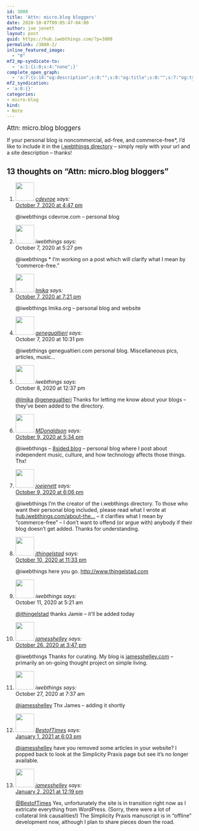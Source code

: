 ```yaml
---
id: 3808
title: 'Attn: micro.blog bloggers'
date: 2020-10-07T09:05:47-04:00
author: joe jenett
layout: post
guid: https://hub.iwebthings.com/?p=3808
permalink: /3808-2/
inline_featured_image:
  - "0"
mf2_mp-syndicate-to:
  - 'a:1:{i:0;s:4:"none";}'
complete_open_graph:
  - 'a:7:{s:14:"og:description";s:0:"";s:8:"og:title";s:0:"";s:7:"og:type";s:0:"";s:12:"twitter:card";s:7:"summary";s:15:"twitter:creator";s:0:"";s:19:"twitter:description";s:0:"";s:8:"og:image";s:0:"";}'
mf2_syndication:
- 'a:0:{}'
categories:
- micro-blog
kind:
- Note
---
```

<big>Attn: micro.blog bloggers</big>

If your personal blog is noncommercial, ad-free, and commerce-free*, I&#8217;d like to include it in the [i.webthings directory](https://directory.joejenett.com/) &#8211; simply reply with your url and a site description &#8211; thanks!

<h2 id="comments-title">13 thoughts on “Attn: micro.blog bloggers”		</h2>


<ol class="commentlist">
<li class="comment even thread-even depth-1 u-comment h-cite h-entry p-comment" id="li-comment-548">
<article id="comment-548" class="comment " itemprop="comment" itemscope="" itemtype="http://schema.org/Comment">
<footer>
<address class="comment-author p-author author vcard hcard h-card" itemprop="creator" itemscope="" itemtype="http://schema.org/Person">
<img alt="" src="https://micro.blog/cdevroe/avatar.jpg" srcset="https://micro.blog/cdevroe/avatar.jpg 2x" class="avatar avatar-50 photo avatar-default local-avatar u-photo" itemprop="image" loading="lazy" width="50" height="50">				<cite class="fn p-name" itemprop="name"><a href="https://micro.blog/cdevroe" rel="external nofollow ugc" class="u-url url">cdevroe</a></cite> <span class="says">says:</span>					</address>
<!-- .comment-author .vcard -->

<div class="comment-meta commentmetadata">
<a href="https://micro.blog/cdevroe/10376724"><time class="updated published dt-updated dt-published" datetime="2020-10-07T16:47:58-04:00" itemprop="datePublished dateModified dateCreated">
October 7, 2020 at 4:47 pm						</time></a>
			</div>
<!-- .comment-meta .commentmetadata -->
</footer>

<div class="comment-content e-content p-summary p-name" itemprop="text name description">
<p><a title="micro.blog/iwebthings no longer exists" rel="nofollow ugc">@iwebthings</a> cdevroe.com – personal blog</p>
</div>

<div class="reply">
	</div>
<!-- .reply -->
</article><!-- #comment-## -->
</li>
<!-- #comment-## -->
<li class="comment odd alt thread-odd thread-alt depth-1 u-comment h-cite h-entry p-comment" id="li-comment-549">
<article id="comment-549" class="comment " itemprop="comment" itemscope="" itemtype="http://schema.org/Comment">
<footer>
<address class="comment-author p-author author vcard hcard h-card" itemprop="creator" itemscope="" itemtype="http://schema.org/Person">
<img alt="" src="https://secure.gravatar.com/avatar/0bf0445b4e4b39f830b186b7e23195a1?s=50&amp;d=identicon&amp;r=pg" class="avatar avatar-50 photo avatar-default local-avatar u-photo" itemprop="image" loading="lazy" width="50" height="50">				<cite class="fn p-name" itemprop="name"><a title="micro.blog/iwebthings no longer exists" rel="external nofollow ugc" class="u-url url">iwebthings</a></cite> <span class="says">says:</span>					</address>
<!-- .comment-author .vcard -->

<div class="comment-meta commentmetadata">
<a title="micro.blog/iwebthings no longer exists"><time class="updated published dt-updated dt-published" datetime="2020-10-07T17:27:32-04:00" itemprop="datePublished dateModified dateCreated">
October 7, 2020 at 5:27 pm						</time></a>
			</div>
<!-- .comment-meta .commentmetadata -->
</footer>

<div class="comment-content e-content p-summary p-name" itemprop="text name description">
<p><a title="micro.blog/iwebthings no longer exists" rel="nofollow ugc">@iwebthings</a> * I’m working on a post which will clarify what I mean by “commerce-free.”</p>
</div>

<div class="reply">
	</div>
<!-- .reply -->
</article><!-- #comment-## -->
</li>
<!-- #comment-## -->
<li class="comment even thread-even depth-1 u-comment h-cite h-entry p-comment" id="li-comment-550">
<article id="comment-550" class="comment " itemprop="comment" itemscope="" itemtype="http://schema.org/Comment">
<footer>
<address class="comment-author p-author author vcard hcard h-card" itemprop="creator" itemscope="" itemtype="http://schema.org/Person">
<img alt="" src="https://micro.blog/lmika/avatar.jpg" srcset="https://micro.blog/lmika/avatar.jpg 2x" class="avatar avatar-50 photo avatar-default local-avatar u-photo" itemprop="image" loading="lazy" width="50" height="50">				<cite class="fn p-name" itemprop="name"><a href="https://micro.blog/lmika" rel="external nofollow ugc" class="u-url url">lmika</a></cite> <span class="says">says:</span>					</address>
<!-- .comment-author .vcard -->

<div class="comment-meta commentmetadata">
<a href="https://micro.blog/lmika/10377118"><time class="updated published dt-updated dt-published" datetime="2020-10-07T19:21:14-04:00" itemprop="datePublished dateModified dateCreated">
October 7, 2020 at 7:21 pm						</time></a>
			</div>
<!-- .comment-meta .commentmetadata -->
</footer>

<div class="comment-content e-content p-summary p-name" itemprop="text name description">
<p><a title="micro.blog/iwebthings no longer exists" rel="nofollow ugc">@iwebthings</a> lmika.org – personal blog and website</p>
</div>

<div class="reply">
	</div>
<!-- .reply -->
</article><!-- #comment-## -->
</li>
<!-- #comment-## -->
<li class="comment odd alt thread-odd thread-alt depth-1 u-comment h-cite h-entry p-comment" id="li-comment-552">
<article id="comment-552" class="comment " itemprop="comment" itemscope="" itemtype="http://schema.org/Comment">
<footer>
<address class="comment-author p-author author vcard hcard h-card" itemprop="creator" itemscope="" itemtype="http://schema.org/Person">
<img alt="" src="https://www.gravatar.com/avatar/b8239ea5bc7b33b679e24f97f21ee4f0?s=96&amp;d=https%3A%2F%2Fmicro.blog%2Fimages%2Fblank_avatar.png" srcset="https://www.gravatar.com/avatar/b8239ea5bc7b33b679e24f97f21ee4f0?s=96&amp;d=https%3A%2F%2Fmicro.blog%2Fimages%2Fblank_avatar.png 2x" class="avatar avatar-50 photo avatar-default local-avatar u-photo" itemprop="image" loading="lazy" width="50" height="50">				<cite class="fn p-name" itemprop="name"><a href="https://micro.blog/genegualtieri" rel="external nofollow ugc" class="u-url url">genegualtieri</a></cite> <span class="says">says:</span>					</address>
<!-- .comment-author .vcard -->

<div class="comment-meta commentmetadata">
<ahref="https://micro.blog/genegualtieri"><time class="updated published dt-updated dt-published" datetime="2020-10-07T22:31:57-04:00" itemprop="datePublished dateModified dateCreated">
October 7, 2020 at 10:31 pm						</time></a>
			</div>
<!-- .comment-meta .commentmetadata -->
</footer>

<div class="comment-content e-content p-summary p-name" itemprop="text name description">
<p><a title="micro.blog/iwebthings no longer exists" rel="nofollow ugc">@iwebthings</a> genegualtieri.com personal blog. Miscellaneous pics, articles, music…</p>
</div>

<div class="reply">
	</div>
<!-- .reply -->
</article><!-- #comment-## -->
</li>
<!-- #comment-## -->
<li class="comment even thread-even depth-1 u-comment h-cite h-entry p-comment" id="li-comment-555">
<article id="comment-555" class="comment " itemprop="comment" itemscope="" itemtype="http://schema.org/Comment">
<footer>
<address class="comment-author p-author author vcard hcard h-card" itemprop="creator" itemscope="" itemtype="http://schema.org/Person">
<img alt="" src="https://secure.gravatar.com/avatar/0bf0445b4e4b39f830b186b7e23195a1?s=50&amp;d=identicon&amp;r=pg" class="avatar avatar-50 photo avatar-default local-avatar u-photo" itemprop="image" loading="lazy" width="50" height="50">				<cite class="fn p-name" itemprop="name"><a title="micro.blog/iwebthings no longer exists" rel="external nofollow ugc" class="u-url url">iwebthings</a></cite> <span class="says">says:</span>					</address>
<!-- .comment-author .vcard -->

<div class="comment-meta commentmetadata">
<a title="micro.blog/iwebthings no longer exists"><time class="updated published dt-updated dt-published" datetime="2020-10-08T12:37:26-04:00" itemprop="datePublished dateModified dateCreated">
October 8, 2020 at 12:37 pm						</time></a>
			</div>
<!-- .comment-meta .commentmetadata -->
</footer>

<div class="comment-content e-content p-summary p-name" itemprop="text name description">
<p><a href="https://micro.blog/lmika" rel="nofollow ugc">@lmika</a> <a href="https://micro.blog/genegualtieri" rel="nofollow ugc">@genegualtieri</a> Thanks for letting me know about your blogs – they’ve been added to the directory.</p>
</div>

<div class="reply">
	</div>
<!-- .reply -->
</article><!-- #comment-## -->
</li>
<!-- #comment-## -->
<li class="comment odd alt thread-odd thread-alt depth-1 u-comment h-cite h-entry p-comment" id="li-comment-560">
<article id="comment-560" class="comment " itemprop="comment" itemscope="" itemtype="http://schema.org/Comment">
<footer>
<address class="comment-author p-author author vcard hcard h-card" itemprop="creator" itemscope="" itemtype="http://schema.org/Person">
<img alt="" src="https://micro.blog/MDonaldson/avatar.jpg" srcset="https://micro.blog/MDonaldson/avatar.jpg 2x" class="avatar avatar-50 photo avatar-default local-avatar u-photo" itemprop="image" loading="lazy" width="50" height="50">				<cite class="fn p-name" itemprop="name"><a href="https://micro.blog/MDonaldson" rel="external nofollow ugc" class="u-url url">MDonaldson</a></cite> <span class="says">says:</span>					</address>
<!-- .comment-author .vcard -->

<div class="comment-meta commentmetadata">
<a href="https://micro.blog/MDonaldson/10387752"><time class="updated published dt-updated dt-published" datetime="2020-10-09T17:34:35-04:00" itemprop="datePublished dateModified dateCreated">
October 9, 2020 at 5:34 pm						</time></a>
			</div>
<!-- .comment-meta .commentmetadata -->
</footer>

<div class="comment-content e-content p-summary p-name" itemprop="text name description">
<p><a title="micro.blog/iwebthings no longer exists" rel="nofollow ugc">@iwebthings</a> – <a href="https://8sided.blog/" rel="nofollow ugc">8sided.blog</a> – personal blog where I post about independent music, culture, and how technology affects those things. Thx!</p>
</div>

<div class="reply">
	</div>
<!-- .reply -->
</article><!-- #comment-## -->
</li>
<!-- #comment-## -->
<li class="comment even thread-even depth-1 u-comment h-cite h-entry p-comment" id="li-comment-562">
<article id="comment-562" class="comment " itemprop="comment" itemscope="" itemtype="http://schema.org/Comment">
<footer>
<address class="comment-author p-author author vcard hcard h-card" itemprop="creator" itemscope="" itemtype="http://schema.org/Person">
<img alt="" src="https://micro.blog/joejenett/avatar.jpg" srcset="https://micro.blog/joejenett/avatar.jpg 2x" class="avatar avatar-50 photo avatar-default local-avatar u-photo" itemprop="image" loading="lazy" width="50" height="50">				<cite class="fn p-name" itemprop="name"><a href="https://micro.blog/joejenett" rel="external nofollow ugc" class="u-url url">joejenett</a></cite> <span class="says">says:</span>					</address>
<!-- .comment-author .vcard -->

<div class="comment-meta commentmetadata">
<a href="https://micro.blog/joejenett/10387834"><time class="updated published dt-updated dt-published" datetime="2020-10-09T18:06:33-04:00" itemprop="datePublished dateModified dateCreated">
October 9, 2020 at 6:06 pm						</time></a>
			</div>
<!-- .comment-meta .commentmetadata -->
</footer>

<div class="comment-content e-content p-summary p-name" itemprop="text name description">
<p><a title="micro.blog/iwebthings no longer exists" rel="nofollow ugc">@iwebthings</a> I’m the creator of the i.webthings directory. To those who want their personal blog included, please read what I wrote at <a href="/about-the-iwebthings-directory/">hub.iwebthings.com/about-the…</a> – it clarifies what I mean by “commerce-free” – I don’t want to offend (or argue with) anybody if their blog doesn’t get added. Thanks for understanding.</p>
</div>

<div class="reply">
	</div>
<!-- .reply -->
</article><!-- #comment-## -->
</li>
<!-- #comment-## -->
<li class="comment odd alt thread-odd thread-alt depth-1 u-comment h-cite h-entry p-comment" id="li-comment-564">
<article id="comment-564" class="comment " itemprop="comment" itemscope="" itemtype="http://schema.org/Comment">
<footer>
<address class="comment-author p-author author vcard hcard h-card" itemprop="creator" itemscope="" itemtype="http://schema.org/Person">
<img alt="" src="https://micro.blog/jthingelstad/avatar.jpg" srcset="https://micro.blog/jthingelstad/avatar.jpg 2x" class="avatar avatar-50 photo avatar-default local-avatar u-photo" itemprop="image" loading="lazy" width="50" height="50">				<cite class="fn p-name" itemprop="name"><a href="https://micro.blog/jthingelstad" rel="external nofollow ugc" class="u-url url">jthingelstad</a></cite> <span class="says">says:</span>					</address>
<!-- .comment-author .vcard -->

<div class="comment-meta commentmetadata">
<a href="https://micro.blog/jthingelstad/10393890"><time class="updated published dt-updated dt-published" datetime="2020-10-10T23:33:26-04:00" itemprop="datePublished dateModified dateCreated">
October 10, 2020 at 11:33 pm						</time></a>
			</div>
<!-- .comment-meta .commentmetadata -->
</footer>

<div class="comment-content e-content p-summary p-name" itemprop="text name description">
<p><a title="micro.blog/iwebthings no longer exists" rel="nofollow ugc">@iwebthings</a> here you go. <a href="https://www.thingelstad.com/" rel="nofollow ugc">http://www.thingelstad.com</a></p>
</div>

<div class="reply">
	</div>
<!-- .reply -->
</article><!-- #comment-## -->
</li>
<!-- #comment-## -->
<li class="comment even thread-even depth-1 u-comment h-cite h-entry p-comment" id="li-comment-565">
<article id="comment-565" class="comment " itemprop="comment" itemscope="" itemtype="http://schema.org/Comment">
<footer>
<address class="comment-author p-author author vcard hcard h-card" itemprop="creator" itemscope="" itemtype="http://schema.org/Person">
<img alt="" src="https://secure.gravatar.com/avatar/0bf0445b4e4b39f830b186b7e23195a1?s=50&amp;d=identicon&amp;r=pg" class="avatar avatar-50 photo avatar-default local-avatar u-photo" itemprop="image" loading="lazy" width="50" height="50">				<cite class="fn p-name" itemprop="name"><a title="micro.blog/iwebthings no longer exists" rel="external nofollow ugc" class="u-url url">iwebthings</a></cite> <span class="says">says:</span>					</address>
<!-- .comment-author .vcard -->

<div class="comment-meta commentmetadata">
<a title="micro.blog/iwebthings no longer exists"><time class="updated published dt-updated dt-published" datetime="2020-10-11T05:21:42-04:00" itemprop="datePublished dateModified dateCreated">
October 11, 2020 at 5:21 am						</time></a>
			</div>
<!-- .comment-meta .commentmetadata -->
</footer>

<div class="comment-content e-content p-summary p-name" itemprop="text name description">
<p><a href="https://micro.blog/jthingelstad" rel="nofollow ugc">@jthingelstad</a> thanks Jamie – it’ll be added today</p>
</div>

<div class="reply">
	</div>
<!-- .reply -->
</article><!-- #comment-## -->
</li>
<!-- #comment-## -->
<li class="comment odd alt thread-odd thread-alt depth-1 u-comment h-cite h-entry p-comment" id="li-comment-578">
<article id="comment-578" class="comment " itemprop="comment" itemscope="" itemtype="http://schema.org/Comment">
<footer>
<address class="comment-author p-author author vcard hcard h-card" itemprop="creator" itemscope="" itemtype="http://schema.org/Person">
<img alt="" src="https://www.gravatar.com/avatar/1819e59f9961a8c00b20fa9443a44b7e?s=96&amp;d=https%3A%2F%2Fmicro.blog%2Fimages%2Fblank_avatar.png" srcset="https://www.gravatar.com/avatar/1819e59f9961a8c00b20fa9443a44b7e?s=96&amp;d=https%3A%2F%2Fmicro.blog%2Fimages%2Fblank_avatar.png 2x" class="avatar avatar-50 photo avatar-default local-avatar u-photo" itemprop="image" loading="lazy" width="50" height="50">				<cite class="fn p-name" itemprop="name"><a href="https://micro.blog/jamesshelley" rel="external nofollow ugc" class="u-url url">jamesshelley</a></cite> <span class="says">says:</span>					</address>
<!-- .comment-author .vcard -->

<div class="comment-meta commentmetadata">
<a href="https://micro.blog/jamesshelley/10473877"><time class="updated published dt-updated dt-published" datetime="2020-10-26T15:47:40-04:00" itemprop="datePublished dateModified dateCreated">
October 26, 2020 at 3:47 pm						</time></a>
			</div>
<!-- .comment-meta .commentmetadata -->
</footer>

<div class="comment-content e-content p-summary p-name" itemprop="text name description">
<p><a title="micro.blog/iwebthings no longer exists" rel="nofollow ugc">@iwebthings</a> Thanks for curating. My blog is <a href="https://jamesshelley.com/" rel="nofollow ugc">jamesshelley.com</a> – primarily an on-going thought project on simple living.</p>
</div>

<div class="reply">
	</div>
<!-- .reply -->
</article><!-- #comment-## -->
</li>
<!-- #comment-## -->
<li class="comment even thread-even depth-1 u-comment h-cite h-entry p-comment" id="li-comment-579">
<article id="comment-579" class="comment " itemprop="comment" itemscope="" itemtype="http://schema.org/Comment">
<footer>
<address class="comment-author p-author author vcard hcard h-card" itemprop="creator" itemscope="" itemtype="http://schema.org/Person">
<img alt="" src="https://secure.gravatar.com/avatar/0bf0445b4e4b39f830b186b7e23195a1?s=50&amp;d=identicon&amp;r=pg" class="avatar avatar-50 photo avatar-default local-avatar u-photo" itemprop="image" loading="lazy" width="50" height="50">				<cite class="fn p-name" itemprop="name"><a title="micro.blog/iwebthings no longer exists" rel="external nofollow ugc" class="u-url url">iwebthings</a></cite> <span class="says">says:</span>					</address>
<!-- .comment-author .vcard -->

<div class="comment-meta commentmetadata">
<a title="micro.blog/iwebthings no longer exists"><time class="updated published dt-updated dt-published" datetime="2020-10-27T07:37:00-04:00" itemprop="datePublished dateModified dateCreated">
October 27, 2020 at 7:37 am						</time></a>
			</div>
<!-- .comment-meta .commentmetadata -->
</footer>

<div class="comment-content e-content p-summary p-name" itemprop="text name description">
<p><a href="https://micro.blog/jamesshelley" rel="nofollow ugc">@jamesshelley</a> Thx James – adding it shortly</p>
</div>

<div class="reply">
	</div>
<!-- .reply -->
</article><!-- #comment-## -->
</li>
<!-- #comment-## -->
<li class="comment odd alt thread-odd thread-alt depth-1 u-comment h-cite h-entry p-comment" id="li-comment-2629">
<article id="comment-2629" class="comment " itemprop="comment" itemscope="" itemtype="http://schema.org/Comment">
<footer>
<address class="comment-author p-author author vcard hcard h-card" itemprop="creator" itemscope="" itemtype="http://schema.org/Person">
<img alt="" src="https://www.gravatar.com/avatar/f976ec4895cce784b2c939f7f39f599a?s=96&amp;d=https%3A%2F%2Fmicro.blog%2Fimages%2Fblank_avatar.png" srcset="https://www.gravatar.com/avatar/f976ec4895cce784b2c939f7f39f599a?s=96&amp;d=https%3A%2F%2Fmicro.blog%2Fimages%2Fblank_avatar.png 2x" class="avatar avatar-50 photo avatar-default local-avatar u-photo" itemprop="image" loading="lazy" width="50" height="50">				<cite class="fn p-name" itemprop="name"><a href="https://micro.blog/BestofTimes" rel="external nofollow ugc" class="u-url url">BestofTimes</a></cite> <span class="says">says:</span>					</address>
<!-- .comment-author .vcard -->

<div class="comment-meta commentmetadata">
<a href="https://micro.blog/BestofTimes/10799600"><time class="updated published dt-updated dt-published" datetime="2021-01-01T18:03:48-05:00" itemprop="datePublished dateModified dateCreated">
January 1, 2021 at 6:03 pm						</time></a>
			</div>
<!-- .comment-meta .commentmetadata -->
</footer>

<div class="comment-content e-content p-summary p-name" itemprop="text name description">
<p><a href="https://micro.blog/jamesshelley" rel="nofollow ugc">@jamesshelley</a> have you removed some articles in your website? I popped back to look at the <a title="no longer available" rel="nofollow ugc">Simplicity Praxis</a> page but see it’s no longer available.</p>
</div>

<div class="reply">
	</div>
<!-- .reply -->
</article><!-- #comment-## -->
</li>
<!-- #comment-## -->
<li class="comment even thread-even depth-1 u-comment h-cite h-entry p-comment" id="li-comment-2630">
<article id="comment-2630" class="comment " itemprop="comment" itemscope="" itemtype="http://schema.org/Comment">
<footer>
<address class="comment-author p-author author vcard hcard h-card" itemprop="creator" itemscope="" itemtype="http://schema.org/Person">
<img alt="" src="https://www.gravatar.com/avatar/1819e59f9961a8c00b20fa9443a44b7e?s=96&amp;d=https%3A%2F%2Fmicro.blog%2Fimages%2Fblank_avatar.png" srcset="https://www.gravatar.com/avatar/1819e59f9961a8c00b20fa9443a44b7e?s=96&amp;d=https%3A%2F%2Fmicro.blog%2Fimages%2Fblank_avatar.png 2x" class="avatar avatar-50 photo avatar-default local-avatar u-photo" itemprop="image" loading="lazy" width="50" height="50">				<cite class="fn p-name" itemprop="name"><a href="https://micro.blog/jamesshelley" rel="external nofollow ugc" class="u-url url">jamesshelley</a></cite> <span class="says">says:</span>					</address>
<!-- .comment-author .vcard -->

<div class="comment-meta commentmetadata">
<a href="https://micro.blog/jamesshelley/10802792"><time class="updated published dt-updated dt-published" datetime="2021-01-02T12:19:53-05:00" itemprop="datePublished dateModified dateCreated">
January 2, 2021 at 12:19 pm						</time></a>
			</div>
<!-- .comment-meta .commentmetadata -->
</footer>

<div class="comment-content e-content p-summary p-name" itemprop="text name description">
<p><a href="https://micro.blog/BestofTimes" rel="nofollow ugc">@BestofTimes</a> Yes, unfortunately the site is in transition right now as I extricate everything from WordPress. (Sorry, there were a lot of collateral link causalities!) The Simplicity Praxis manuscript is in “offline” development now, although I plan to share pieces down the road.</p>
</div>

<div class="reply">
	</div>
<!-- .reply -->
</article><!-- #comment-## -->
</li>
<!-- #comment-## -->
</ol>
